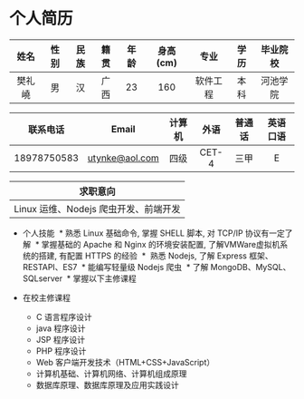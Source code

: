 个人简历
========

|   姓名    |   性别    |   民族    |   籍贯    |   年龄    |   身高(cm)    |   专业    |   学历    |   毕业院校    |
|:---------:|:---------:|:--------:|:---------:|:--------:|:-------------:|:---------:|:--------:|:------------:|
|樊礼嶢     |    男   	|   汉      |   广西    |    23    |     160   		|  软件工程  |  本科     |  河池学院    |

|	联系电话	 |  Email        |   计算机   |   外语    | 普通话   |   英语口语    |
|:---------:|:-------------:|:----------:|:--------:|:--------:|:------------:|
|18978750583|utynke@aol.com	|	四级       |   CET-4   |	三甲		|     E        |

|   求职意向  |
|:----------:|
|	Linux 运维、Nodejs 爬虫开发、前端开发	|

+ 个人技能 
  *  熟悉 Linux 基础命令, 掌握 SHELL 脚本, 对 TCP/IP 协议有一定了解
  *  掌握基础的 Apache 和 Nginx 的环境安装配置, 了解VMWare虚拟机系统的搭建, 有配置 HTTPS 的经验
  *  熟悉 Nodejs, 了解 Express 框架、RESTAPI、ES7 
  *  能编写轻量级 Nodejs 爬虫
  *  了解 MongoDB、MySQL、SQLserver
  *  掌握以下主修课程

+ 在校主修课程 
  *  C 语言程序设计
  *  java 程序设计
  *  JSP 程序设计
  *  PHP 程序设计
  *  Web 客户端开发技术（HTML+CSS+JavaScript）
  *  计算机基础、计算机网络、计算机组成原理
  *  数据库原理、数据库原理及应用实践设计
